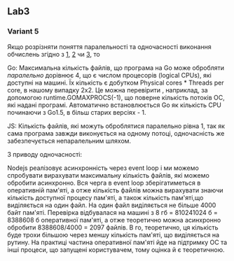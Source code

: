 ## Lab3 
### Variant 5

Якщо розрізняти поняття паралельності та одночасності виконання обчислень згідно з [1](http://tutorials.jenkov.com/java-concurrency/concurrency-vs-parallelism.html), [2](https://takuti.me/note/parallel-vs-concurrent/) чи [3](https://howtodoinjava.com/java/multi-threading/concurrency-vs-parallelism/), то 

Go: Максимальна кількість файлів, що програма на Go може обробляти *паралельно* дорівнює 4, що є числом процесорів (logical CPUs), які доступні на машині. Їх кількість є добутком Physical cores * Threads per core, в нашому випадку 2х2. Це можна перевірити , наприклад, за допомогою runtime.GOMAXPROCS(-1), що поверне кількість потоків ОС, які надані програмі. Автоматично встановлюється Go як кількість CPU починаючи з Go1.5, в більш старих версіях - 1.

JS: Кількість файлів, які можуть оброблятися паралельно рівна 1, так як сама програма завжди виконується на одному потоці, одночасність же забезпечується непаралельним шляхом.

З приводу одночасності:

Nodejs реалізовує асинхронність через event loop i ми можемо спробувати вирахувати максимальну кількість файлів, які можемо обробити асинхронно. Вся черга в event loop зберігатиметься в оперативній пам'яті, а отже кількість файлів можна вирахувати знаючи кількість доступної прoцесу пам'яті, а також кількість пам'яті,що виділяється на один файл. На один файл виділяється не більше 4000 байт пам'яті. Перевірка відбувалася на машині з 8 гб = 810241024 б = 8388608 б оперативної пам'яті, а отже теоретично можна асинхронно обробити 8388608/4000 = 2097 файлів. В го, теоретично, ця кількість буде трохи більшою через меншу кількість пам'яті, що виділяється на рутину.
На практиці частина оперативної пам'яті йде на підтримку ОС та інші процеси, що запущені користувачем, тому оцінка й є теоретичною.

